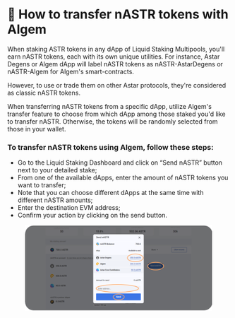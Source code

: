 # 🐠 How to transfer nASTR tokens with Algem

When staking ASTR tokens in any dApp of Liquid Staking Multipools, you'll earn nASTR tokens, each with its own unique utilities. For instance, Astar Degens or Algem dApp will label nASTR tokens as nASTR-AstarDegens or nASTR-Algem for Algem's smart-contracts.

However, to use or trade them on other Astar protocols, they're considered as classic nASTR tokens.

When transferring nASTR tokens from a specific dApp, utilize Algem's transfer feature to choose from which dApp among those staked you'd like to transfer nASTR. Otherwise, the tokens will be randomly selected from those in your wallet.

### **To transfer nASTR tokens using Algem, follow these steps:**

* Go to the Liquid Staking Dashboard and click on “Send nASTR” button next to your detailed stake;
* From one of the available dApps, enter the amount of nASTR tokens you want to transfer;
* Note that you can choose different dApps at the same time with different nASTR amounts;
* Enter the destination EVM address;
* Confirm your action by clicking on the send button.

<figure><img src="../../Thai2/.gitbook/assets/Send nASTR.png" alt=""><figcaption></figcaption></figure>
